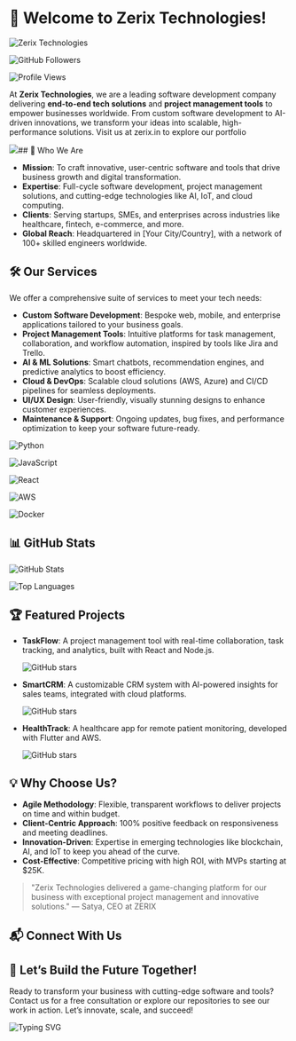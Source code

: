# 🚀 Welcome to Zerix Technologies!

![Zerix Technologies](https://img.shields.io/badge/Software%20Development-Innovate%20%26%20Scale-blueviolet?style=flat-square)

![GitHub Followers](https://img.shields.io/github/followers/zerix-technologies?label=Follow&style=social)

![Profile Views](https://komarev.com/ghpvc/?username=zerix-technologies&color=blueviolet&style=flat-square)

At **Zerix Technologies**, we are a leading software development company delivering **end-to-end tech solutions** and **project management tools** to empower businesses worldwide. From custom software development to AI-driven innovations, we transform your ideas into scalable, high-performance solutions. Visit us at zerix.in to explore our portfolio

![](https://clutch.co/developers)## 🌟 Who We Are

- **Mission**: To craft innovative, user-centric software and tools that drive business growth and digital transformation.
- **Expertise**: Full-cycle software development, project management solutions, and cutting-edge technologies like AI, IoT, and cloud computing.
- **Clients**: Serving startups, SMEs, and enterprises across industries like healthcare, fintech, e-commerce, and more.
- **Global Reach**: Headquartered in \[Your City/Country\], with a network of 100+ skilled engineers worldwide.

## 🛠️ Our Services

We offer a comprehensive suite of services to meet your tech needs:

- **Custom Software Development**: Bespoke web, mobile, and enterprise applications tailored to your business goals.
- **Project Management Tools**: Intuitive platforms for task management, collaboration, and workflow automation, inspired by tools like Jira and Trello.
- **AI & ML Solutions**: Smart chatbots, recommendation engines, and predictive analytics to boost efficiency.
- **Cloud & DevOps**: Scalable cloud solutions (AWS, Azure) and CI/CD pipelines for seamless deployments.
- **UI/UX Design**: User-friendly, visually stunning designs to enhance customer experiences.
- **Maintenance & Support**: Ongoing updates, bug fixes, and performance optimization to keep your software future-ready.

![Python](https://img.shields.io/badge/Python-3776AB?style=flat-square&logo=python&logoColor=white)

![JavaScript](https://img.shields.io/badge/JavaScript-F7DF1E?style=flat-square&logo=javascript&logoColor=black)

![React](https://img.shields.io/badge/React-61DAFB?style=flat-square&logo=react&logoColor=black)

![AWS](https://img.shields.io/badge/AWS-232F3E?style=flat-square&logo=amazon-aws&logoColor=white)

![Docker](https://img.shields.io/badge/Docker-2496ED?style=flat-square&logo=docker&logoColor=white)

## 📊 GitHub Stats

![GitHub Stats](https://github-readme-stats.vercel.app/api?username=zerix-technologies&show_icons=true&theme=radical)

![Top Languages](https://github-readme-stats.vercel.app/api/top-langs/?username=zerix-technologies&layout=compact&theme=radical)

## 🏆 Featured Projects

- **TaskFlow**: A project management tool with real-time collaboration, task tracking, and analytics, built with React and Node.js.

  ![GitHub stars](https://img.shields.io/github/stars/zerix-technologies/taskflow?style=social)
- **SmartCRM**: A customizable CRM system with AI-powered insights for sales teams, integrated with cloud platforms.

  ![GitHub stars](https://img.shields.io/github/stars/zerix-technologies/smartcrm?style=social)
- **HealthTrack**: A healthcare app for remote patient monitoring, developed with Flutter and AWS.

  ![GitHub stars](https://img.shields.io/github/stars/zerix-technologies/healthtrack?style=social)

## 💡 Why Choose Us?

- **Agile Methodology**: Flexible, transparent workflows to deliver projects on time and within budget.
- **Client-Centric Approach**: 100% positive feedback on responsiveness and meeting deadlines.
- **Innovation-Driven**: Expertise in emerging technologies like blockchain, AI, and IoT to keep you ahead of the curve.
- **Cost-Effective**: Competitive pricing with high ROI, with MVPs starting at $25K.

> "Zerix Technologies delivered a game-changing platform for our business with exceptional project management and innovative solutions." — Satya, CEO at ZERIX

## 📬 Connect With Us

## 🎉 Let’s Build the Future Together!

Ready to transform your business with cutting-edge software and tools? Contact us for a free consultation or explore our repositories to see our work in action. Let’s innovate, scale, and succeed!

![Typing SVG](https://readme-typing-svg.herokuapp.com?font=Fira+Code&size=20&color=36BCF7&center=true&vCenter=true&width=450&lines=Innovate.+Build.+Succeed.;Let’s+Code+the+Future!)
